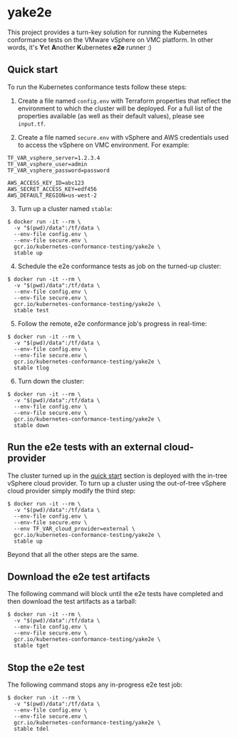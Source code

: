 # yake2e
This project provides a turn-key solution for running the Kubernetes 
conformance tests on the VMware vSphere on VMC platform. In other words,
it's **Y**et **A**nother **K**ubernetes **e2e** runner :)

## Quick start
To run the Kubernetes conformance tests follow these steps:

1. Create a file named `config.env` with Terraform properties that
reflect the environment to which the cluster will be deployed. For a
full list of the properties available (as well as their default values), 
please see `input.tf`.

2. Create a file named `secure.env` with vSphere and AWS credentials
used to access the vSphere on VMC environment. For example:

```
TF_VAR_vsphere_server=1.2.3.4
TF_VAR_vsphere_user=admin
TF_VAR_vsphere_password=password

AWS_ACCESS_KEY_ID=abc123
AWS_SECRET_ACCESS_KEY=edf456
AWS_DEFAULT_REGION=us-west-2
```

3. Turn up a cluster named `stable`:
```shell
$ docker run -it --rm \
  -v "$(pwd)/data":/tf/data \
  --env-file config.env \
  --env-file secure.env \
  gcr.io/kubernetes-conformance-testing/yake2e \
  stable up
```

4. Schedule the e2e conformance tests as job on the turned-up cluster:
```shell
$ docker run -it --rm \
  -v "$(pwd)/data":/tf/data \
  --env-file config.env \
  --env-file secure.env \
  gcr.io/kubernetes-conformance-testing/yake2e \
  stable test
```

5. Follow the remote, e2e conformance job's progress in real-time:
```shell
$ docker run -it --rm \
  -v "$(pwd)/data":/tf/data \
  --env-file config.env \
  --env-file secure.env \
  gcr.io/kubernetes-conformance-testing/yake2e \
  stable tlog
```

6. Turn down the cluster:
```shell
$ docker run -it --rm \
  -v "$(pwd)/data":/tf/data \
  --env-file config.env \
  --env-file secure.env \
  gcr.io/kubernetes-conformance-testing/yake2e \
  stable down
```

## Run the e2e tests with an external cloud-provider
The cluster turned up in the [quick start](#quick-start) section is
deployed with the in-tree vSphere cloud provider. To turn up a cluster
using the out-of-tree vSphere cloud provider simply modify the third
step:

```shell
$ docker run -it --rm \
  -v "$(pwd)/data":/tf/data \
  --env-file config.env \
  --env-file secure.env \
  --env TF_VAR_cloud_provider=external \
  gcr.io/kubernetes-conformance-testing/yake2e \
  stable up
```

Beyond that all the other steps are the same.

## Download the e2e test artifacts
The following command will block until the e2e tests have completed
and then download the test artifacts as a tarball:

```shell
$ docker run -it --rm \
  -v "$(pwd)/data":/tf/data \
  --env-file config.env \
  --env-file secure.env \
  gcr.io/kubernetes-conformance-testing/yake2e \
  stable tget
```

## Stop the e2e test
The following command stops any in-progress e2e test job:

```shell
$ docker run -it --rm \
  -v "$(pwd)/data":/tf/data \
  --env-file config.env \
  --env-file secure.env \
  gcr.io/kubernetes-conformance-testing/yake2e \
  stable tdel
```
